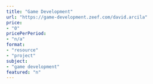 ```yaml
---
title: "Game Development"
url: "https://game-development.zeef.com/david.arcila"
price: 
- "0"
pricePerPeriod: 
- "n/a"
format: 
- "resource"
- "project"
subject: 
- "game development"
featured: "n"
---
```


